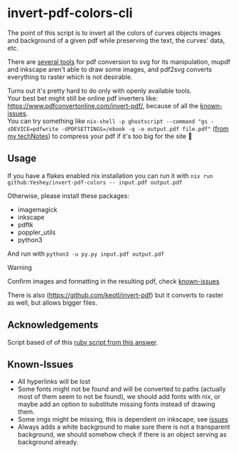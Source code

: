 # invert-pdf-colors-cli

The point of this script is to invert all the colors of curves objects images and background of a given pdf while preserving the text, the curves' data, etc.

There are [several tools](https://gist.github.com/douglasmiranda/9c19f23c4570a7b7e02137791880ab43) for pdf conversion to svg for its manipulation, mupdf and inkscape aren't able to draw some images, and pdf2svg converts everything to raster which is not desirable. 

Turns out it's pretty hard to do only with openly available tools.  
Your best bet might still be online pdf inverters like: https://www.pdfconvertonline.com/invert-pdf/, because of all the [known-issues](#known-issues).  
You can try something like `nix-shell -p ghostscript --command "gs -sDEVICE=pdfwrite -dPDFSETTINGS=/ebook -q -o output.pdf file.pdf"` ([from my techNotes](https://github.com/Yeshey/TechNotes?tab=readme-ov-file#1123-compress)) to compress your pdf if it's too big for the site 🤷

## Usage

If you have a flakes enabled nix installation you can run it with `nix run github:Yeshey/invert-pdf-colors -- input.pdf output.pdf`

Otherwise, please install these packages:
- imagemagick
- inkscape
- pdftk
- poppler_utils 
- python3

And run with `python3 -u py.py input.pdf output.pdf`

> [!WARNING]  
> Confirm images and formatting in the resulting pdf, check [known-issues](#known-issues)

There is also (https://github.com/keotl/invert-pdf) but it converts to raster as well, but allows bigger files.

## Acknowledgements

Script based of of this [ruby script from this answer](https://superuser.com/a/911387).

## Known-Issues

- All hyperlinks will be lost
- Some fonts might not be found and will be converted to paths (actually most of them seem to not be found), we should add fonts with nix, or maybe add an option to substitute missing fonts instead of drawing them.
- Some imgs might be missing, this is dependent on inkscape, see [issues](https://github.com/Yeshey/invert-pdf-colors-cli/issues/1#issue-2745659588)
- Always adds a white background to make sure there is not a transparent background, we should somehow check if there is an object serving as background already.

